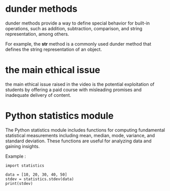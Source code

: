 # dunder methods

dunder methods provide a way to define special behavior for built-in operations, such as addition, subtraction, comparison, and string representation, among others.

For example, the __str__ method is a commonly used dunder method that defines the string representation of an object.

# the main ethical issue

the main ethical issue raised in the video is the potential exploitation of students by offering a paid course with misleading promises and inadequate delivery of content.


# Python statistics module

The Python statistics module includes functions for computing fundamental statistical measurements including mean, median, mode, variance, and standard deviation. These functions are useful for analyzing data and gaining insights.

Example :

```
import statistics

data = [10, 20, 30, 40, 50]
stdev = statistics.stdev(data)
print(stdev)
```
